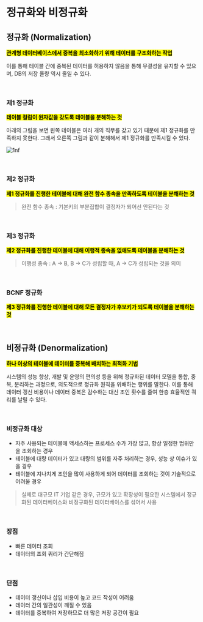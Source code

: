 # 정규화와 비정규화

## 정규화 (Normalization)

<mark>**관계형 데이터베이스에서 중복을 최소화하기 위해 테이터를 구조화하는 작업**</mark>

이를 통해 테이블 간에 중복된 데이터를 허용하지 않음을 통해 무결성을 유지할 수 있으며, DB의 저장 욜량 역시 줄일 수 있다.

</br>

### 제1 정규화
<mark>**테이블 컬럼이 원자값을 갖도록 테이블을 분해하는 것**</mark>

아래의 그림을 보면 왼쪽 테이블은 여러 개의 직무를 갖고 있기 때문에 제1 정규화를 만족하지 못한다. 그래서 오른쪽 그림과 같이 분해해서 제1 정규화를 만족시킬 수 있다.

![1nf](https://github.com/user-attachments/assets/7d27462f-d262-4e0e-8abb-07f5343f056b)

</br>

### 제2 정규화

<mark>**제1 정규화를 진행한 테이블에 대해 완전 함수 종속을 만족하도록 테이블을 분해하는 것**</mark>

> 완전 함수 종속 : 기본키의 부분집합이 결정자가 되어선 안된다는 것



</br>

### 제3 정규화

<mark>**제2 정규화를 진행한 테이블에 대해 이행적 종속을 없애도록 테이블을 분해하는 것**</mark>

> 이행성 종속 : A -> B, B -> C가 성립할 때, A -> C가 성립되는 것을 의미

</br>


### BCNF 정규화

<mark>**제3 정규화를 진행한 테이블에 대해 모든 결정자가 후보키가 되도록 테이블을 분해하는 것**</mark>




</br>

## 비정규화 (Denormalization)

<mark>**하나 이상의 테이블에 데이터를 중복해 배치하는 최적화 기법**</mark>

시스템의 성능 향상, 개발 및 운영의 편의성 등을 위해 정규화된 데이터 모델을 통합, 중복, 분리하는 과정으로, 의도적으로 정규화 원칙을 위배하는 행위를 말한다.
이를 통해 데이터 갱신 비용이나 데이터 중복은 감수하는 대신 조인 횟수를 줄여 한층 효율적인 쿼리를 날릴 수 있다.

</br>

### 비정규화 대상
- 자주 사용되는 테이블에 액세스하는 프로세스 수가 가장 많고, 항상 일정한 범위만을 조회하는 경우
- 테이블에 대량 데이터가 있고 대량의 범위를 자주 처리하는 경우, 성능 상 이슈가 있을 경우
- 테이블에 지나치게 조인을 많이 사용하게 되어 데이터를 조회하는 것이 기술적으로 어려울 경우

> 실제로 대규모 IT 기업 같은 경우, 규모가 있고 확장성이 필요한 시스템에서 정규화된 데이터베이스와 비정규화된 데이터베이스를 섞어서 사용

</br>

### 장점
- 빠른 데이터 조회
- 데이터의 조회 쿼리가 간단해짐

</br>

### 단점
- 데이터 갱신이나 삽입 비용이 높고 코드 작성이 어려움
- 데이터 간의 일관성이 깨질 수 있음
- 데이터를 중복하여 저장하므로 더 많은 저장 공간이 필요

</br>
